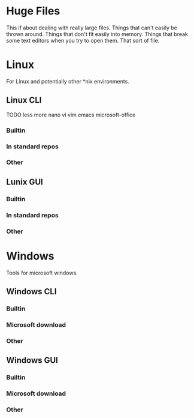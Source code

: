 # Huge Files
This if about dealing with really large files.
Things that can't easily be thrown around.
Things that don't fit easily into memory.
Things that break some text editors when you try to open them.
That sort of file.





# Linux
For Linux and potentially other *nix environments.
## Linux CLI
TODO
less
more
nano
vi
vim
emacs
microsoft-office
### Builtin
### In standard repos
### Other

## Lunix GUI
### Builtin
### In standard repos
### Other



# Windows
Tools for microsoft windows.
## Windows CLI
### Builtin
### Microsoft download
### Other

## Windows GUI
### Builtin
### Microsoft download
### Other




